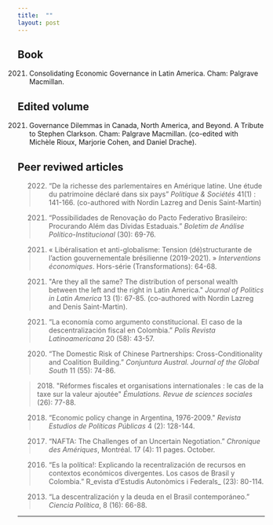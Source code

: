```yaml
---
title:  ""
layout: post
---
```



## Book 

2021. Consolidating Economic Governance in Latin America. Cham: Palgrave Macmillan. 


## Edited volume 

2021. Governance Dilemmas in Canada, North America, and Beyond. A Tribute to Stephen Clarkson. Cham: Palgrave Macmillan. (co-edited with Michèle Rioux, Marjorie Cohen, and Daniel Drache).


## Peer reviwed articles

> 2022. “De la richesse des parlementaires en Amérique latine. Une étude du patrimoine déclaré dans six pays” _Politique & Sociétés_ 41(1) : 141-166. (co-authored with Nordin Lazreg and Denis Saint-Martin)

> 2021. “Possibilidades de Renovação do Pacto Federativo Brasileiro: Procurando Além das Dívidas Estaduais.” _Boletim de Análise Político-Institucional_ (30): 69-76.

> 2021. « Libéralisation et anti-globalisme: Tension (dé)structurante de l’action gouvernementale brésilienne (2019-2021). » _Interventions économiques_. Hors-série (Transformations): 64-68. 


> 2021. "Are they all the same? The distribution of personal wealth between the left and the right in Latin America." _Journal of Politics in Latin America_ 13 (1): 67-85. (co-authored with Nordin Lazreg and Denis Saint-Martin).

> 2021. “La economía como argumento constitucional. El caso de la descentralización fiscal en Colombia.” _Polis Revista Latinoamericana_ 20 (58): 43-57. 

> 2020. “The Domestic Risk of Chinese Partnerships: Cross-Conditionality and Coalition Building.” _Conjuntura Austral. Journal of the Global South_ 11 (55): 74-86. 

> 2018. "Réformes fiscales et organisations internationales : le cas de la taxe sur la valeur ajoutée" _Émulations. Revue de sciences sociales_ (26): 77-88.  

> 2018. “Economic policy change in Argentina, 1976-2009." _Revista Estudios de Políticas Públicas_ 4 (2): 128-144. 

> 2017. “NAFTA: The Challenges of an Uncertain Negotiation.” _Chronique des Amériques_, Montréal. 17 (4): 11 pages. October.  

> 2016. “Es la política!: Explicando la recentralización de recursos en contextos económicos divergentes. Los casos de Brasil y Colombia.” R_evista d’Estudis Autonòmics i Federals_ (23): 80-114. 

> 2013. “La descentralización y la deuda en el Brasil contemporáneo.” _Ciencia Política_, 8 (16): 66-88.  
---
